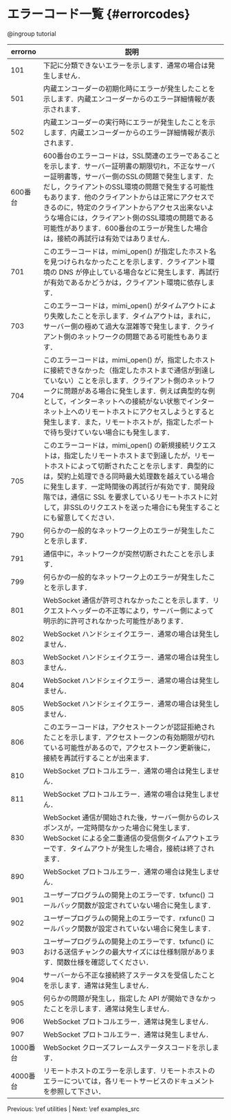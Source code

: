 エラーコード一覧 {#errorcodes}
==========================

@ingroup tutorial

|errorno|説明|
|---|---|
|101|下記に分類できないエラーを示します．通常の場合は発生しません．|
|501|内蔵エンコーダーの初期化時にエラーが発生したことを示します．内蔵エンコーダーからのエラー詳細情報が表示されます．|
|502|内蔵エンコーダーの実行時にエラーが発生したことを示します．内蔵エンコーダーからのエラー詳細情報が表示されます．|
|600番台|600番台のエラーコードは，SSL関連のエラーであることを示します．サーバー証明書の期限切れ，不正なサーバー証明書等，サーバー側のSSLの問題で発生します．ただし，クライアントのSSL環境の問題で発生する可能性もあります．他のクライアントからは正常にアクセスできるのに，特定のクライアントからアクセス出来ないような場合には，クライアント側のSSL環境の問題である可能性があります．600番台のエラーが発生した場合は，接続の再試行は有効ではありません．|
|701|このエラーコードは，mimi_open() が指定したホスト名を見つけられなかったことを示します．クライアント環境の DNS が停止している場合などに発生します．再試行が有効であるかどうかは，クライアント環境に依存します．|
|703|このエラーコードは，mimi_open() がタイムアウトにより失敗したことを示します．タイムアウトは，まれに，サーバー側の極めて過大な混雑等で発生します．クライアント側のネットワークの問題である可能性もあります．|
|704|このエラーコードは，mimi_open() が，指定したホストに接続できなかった（指定したホストまで通信が到達していない）ことを示します．クライアント側のネットワークに問題がある場合に発生します．例えば典型的な例として，インターネットへの接続がない状態でインターネット上へのリモートホストにアクセスしようとすると発生します．また，リモートホストが，指定したポートで待ち受けていない場合にも発生します．|
|705|このエラーコードは，mimi_open() の新規接続リクエストは，指定したリモートホストまで到達したが，リモートホストによって切断されたことを示します．典型的には，契約上処理できる同時最大処理数を越えている場合に発生します．一定時間後の再試行が有効です．開発段階では，通信に SSL を要求しているリモートホストに対して，非SSLのリクエストを送った場合にも発生することにも留意してください．|
|790|何らかの一般的なネットワーク上のエラーが発生したことを示します．|
|791|通信中に，ネットワークが突然切断されたことを示します．|
|799|何らかの一般的なネットワーク上のエラーが発生したことを示します．|
|801|WebSocket 通信が許可されなかったことを示します．リクエストヘッダーの不正等により，サーバー側によって明示的に許可されなかった可能性があります．|
|802|WebSocket ハンドシェイクエラー．通常の場合は発生しません．|
|803|WebSocket ハンドシェイクエラー．通常の場合は発生しません．|
|804|WebSocket ハンドシェイクエラー．通常の場合は発生しません．|
|805|WebSocket ハンドシェイクエラー．通常の場合は発生しません．|
|806|このエラーコードは，アクセストークンが認証拒絶されたことを示します．アクセストークンの有効期限が切れている可能性があるので，アクセストークン更新後に，接続を再試行することが出来ます．|
|810|WebSocket プロトコルエラー．通常の場合は発生しません．|
|811|WebSocket プロトコルエラー．通常の場合は発生しません．|
|830|WebSocket 通信が開始された後，サーバー側からのレスポンスが，一定時間なかった場合に発生します．WebSocket による全二重通信の受信側タイムアウトエラーです．タイムアウトが発生した場合，接続は終了されます．|
|890|WebSocket プロトコルエラー．通常の場合は発生しません．|
|901|ユーザープログラムの開発上のエラーです．txfunc() コールバック関数が設定されていない場合に発生します．|
|902|ユーザープログラムの開発上のエラーです．rxfunc() コールバック関数が設定されていない場合に発生します．|
|903|ユーザープログラムの開発上のエラーです．txfunc() における送信チャンクの最大サイズには仕様制限があります．関数仕様を確認してください．|
|904|サーバーから不正な接続終了ステータスを受信したことを示します．通常は発生しません．|
|905|何らかの問題が発生し，指定した API が開始できなかったことを示します．通常は発生しません．|
|906|WebSocket プロトコルエラー．通常は発生しません．|
|907|WebSocket プロトコルエラー．通常は発生しません．|
|1000番台|WebSocket クローズフレームステータスコードを示します．|
|4000番台|リモートホストのエラーを示します．リモートホストのエラーについては，各リモートサービスのドキュメントを参照して下さい．|

Previous: \ref utilities | Next: \ref examples_src